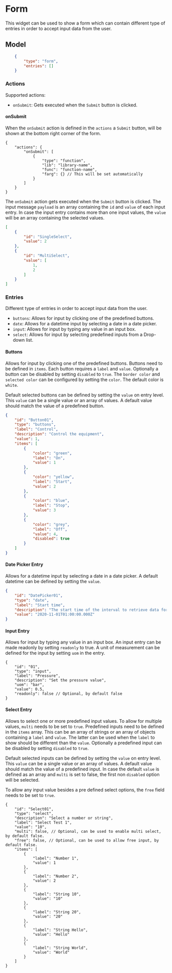 # Form

This widget can be used to show a form which can contain different type of entries in order to accept input data from the user.

## Model

```json
    {
        "type": "form",
        "entries": []
    }
```

### Actions

Supported actions:

- `onSubmit`: Gets executed when the `Submit` button is clicked.

#### onSubmit

When the `onSubmit` action is defined in the `actions` a `Submit` button, will be shown at the bottom right corner of the form.

```jsonc
{
    "actions": {
        "onSubmit": [
            {
                "type": "function",
                "lib": "library-name",
                "func": "function-name",
                "farg": {} // This will be set automatically
            }
        ]
    }
}
```

The `onSubmit` action gets executed when the `Submit` button is clicked. The input message `payload` is an array containing the `id` and `value` of each input entry. In case the input entry contains more than one input values, the `value` will be an array containing the selected values.

```json
[
    {
        "id": "SingleSelect",
        "value": 2
    },
    {
        "id": "MultiSelect",
        "value": [
            1,
            2
        ]
    }
]
```

### Entries

Different type of entries in order to accept input data from the user.

- `buttons`: Allows for input by clicking one of the predefined buttons.
- `date`: Allows for a datetime input by selecting a date in a date picker.
- `input`: Allows for input by typing any value in an input box.
- `select`: Allows for input by selecting predefined inputs from a Drop-down list.

#### Buttons

Allows for input by clicking one of the predefined buttons. Buttons need to be defined in `items`. Each button requires a `label` and `value`. Optionally a button can be disabled by setting `disabled` to `true`. The `border color` and `selected color` can be configured by setting the `color`. The default color is `white`.

Default selected buttons can be defined by setting the `value` on entry level. This `value` can be a single value or an array of values. A default value should match the value of a predefined button.

```json
{
    "id": "Button01",
    "type": "buttons",
    "label": "Control",
    "description": "Control the equipment",
    "value": 1,
    "items": [
        {
            "color": "green",
            "label": "On",
            "value": 1
        },
        {
            "color": "yellow",
            "label": "Start",
            "value": 2
        },
        {
            "color": "blue",
            "label": "Stop",
            "value": 3
        },
        {
            "color": "grey",
            "label": "Off",
            "value": 4,
            "disabled": true
        }
    ]
}
```

#### Date Picker Entry

Allows for a datetime input by selecting a date in a date picker. A default datetime can be defined by setting the `value`.

```json
{
    "id": "DatePicker01",
    "type": "date",
    "label": "Start time",
    "description": "The start time of the interval to retrieve data for.",
    "value": "2020-11-01T01:00:00.000Z"
}
```

#### Input Entry

Allows for input by typing any value in an input box. An input entry can be made readonly by setting `readonly` to true. A unit of measurement can be defined for the input by setting `uom` in the entry.

```jsonc
{
    "id": "01",
    "type": "input",
    "label": "Pressure",
    "description": "Set the pressure value",
    "uom": "bar",
    "value": 0.5,
    "readonly": false // Optional, by default false
}
```

#### Select Entry

Allows to select one or more predefined input values. To allow for multiple values, `multi` needs to be set to `true`. Predefined inputs need to be defined in the `items` array. This can be an array of strings or an array of objects containing a `label` and `value`. The latter can be used when the `label` to show should be different than the `value`. Optionally a predefined input can be disabled by setting `disabled` to `true`.

Default selected inputs can be defined by setting the `value` on entry level. This `value` can be a single value or an array of values. A default value should match the value of a predefined input. In case the default `value` is defined as an array and `multi` is set to false, the first non `disabled` option will be selected.

To allow any input value besides a pre defined select options, the `free` field needs to be set to `true`.

```jsonc
{
    "id": "Select01",
    "type": "select",
    "description": "Select a number or string",
    "label": "Select Test 1",
    "value": "10",
    "multi": false, // Optional, can be used to enable multi select, by default false.
    "free": false, // Optional, can be used to allow free input, by default false.
    "items": [
        {
            "label": "Number 1",
            "value": 1
        },
        {
            "label": "Number 2",
            "value": 2
        },
        {
            "label": "String 10",
            "value": "10"
        },
        {
            "label": "String 20",
            "value": "20"
        },
        {
            "label": "String Hello",
            "value": "Hello"
        },
        {
            "label": "String World",
            "value": "World"
        }
    ]
}
```
